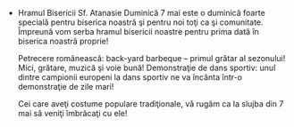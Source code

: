 * <label>Hramul Bisericii Sf. Atanasie</label> Duminică 7 mai este o duminică foarte specială pentru biserica noastră şi pentru noi toţi ca şi comunitate. Împreună vom serba hramul bisericii noastre pentru prima dată în biserica noastră proprie!

  Petrecere românească: back-yard barbeque – primul grătar al sezonului! Mici, grătare, muzică şi voie bună! Demonstraţie de dans sportiv: unul dintre campionii europeni la dans sportiv ne va încânta într-o demonstraţie de zile mari!

  Cei care aveţi costume populare tradiţionale, vă rugăm ca la slujba din 7 mai  să veniţi îmbrăcaţi cu ele!